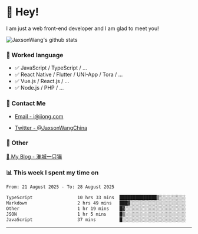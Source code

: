# 👋 Hey!

I am just a web front-end developer and I am glad to meet you!

![JaxsonWang's github stats](https://github-readme-stats.vercel.app/api?username=JaxsonWang&&show_icons=true&&title_color=1abc9c&&icon_color=1abc9c)


### 📝 Worked language

- ✅ JavaScript / TypeScript / ...
- ✅ React Native / Flutter / UNI-App / Tora / ...
- ✅ Vue.js / React.js / ...
- ✅ Node.js / PHP / ...

### 📮 Contact Me

- [Email - i@iiong.com](mailto:i@iiong.com)

- [Twitter - @JaxsonWangChina](https://twitter.com/JaxsonWangChina)

### 🤪 Other

[📌 My Blog - 淮城一只猫](https://iiong.com)

### 📊 This week I spent my time on

<!--START_SECTION:waka-->

```txt
From: 21 August 2025 - To: 28 August 2025

TypeScript                 10 hrs 33 mins  ██████████████▒░░░░░░░░░░   56.86 %
Markdown                   2 hrs 49 mins   ███▓░░░░░░░░░░░░░░░░░░░░░   15.22 %
Other                      1 hr 19 mins    █▓░░░░░░░░░░░░░░░░░░░░░░░   07.16 %
JSON                       1 hr 5 mins     █▒░░░░░░░░░░░░░░░░░░░░░░░   05.85 %
JavaScript                 37 mins         █░░░░░░░░░░░░░░░░░░░░░░░░   03.38 %
```

<!--END_SECTION:waka-->

---
